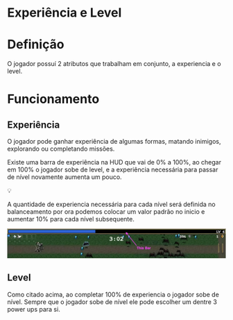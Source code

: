 # Experiência e Level

# Definição

O jogador possuí 2 atributos que trabalham em conjunto, a experiencia e o level.

# Funcionamento

## Experiência

O jogador pode ganhar experiência de algumas formas, matando inimigos, explorando ou completando missões.

Existe uma barra de experiência na HUD que vai de 0% a 100%, ao chegar em 100% o jogador sobe de level, e a experiência necessária para passar de nível novamente aumenta um pouco.

<aside>
💡

A quantidade de experiencia necessária para cada nível será definida no balanceamento por ora podemos colocar um valor padrão no inicio e aumentar 10% para cada nível subsequente.

</aside>

![image.png](image%2036.png)

## Level

Como citado acima, ao completar 100% de experiencia o jogador sobe de nível. Sempre que o jogador sobe de nível ele pode escolher um dentre 3 power ups para si.